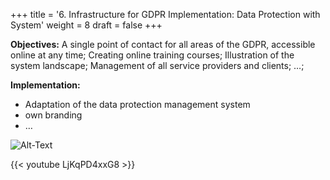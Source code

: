 +++
title = '6. Infrastructure for GDPR Implementation: Data Protection with System'
weight = 8
draft = false
+++


**Objectives:** A single point of contact for all areas of the GDPR, accessible online at any time; Creating online training courses; Illustration of the system landscape; Management of all service providers and clients; …;  

**Implementation:**
- Adaptation of the data protection management system
- own branding
- …  

![Alt-Text](/img/p6.1.jpg)  


{{< youtube LjKqPD4xxG8 >}}  


 



